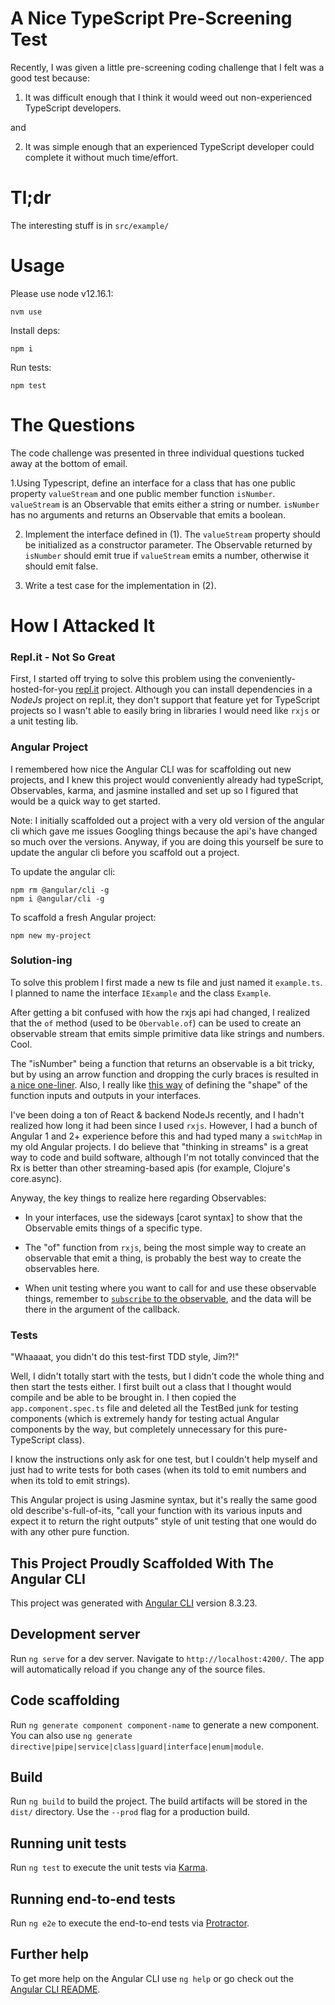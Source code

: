 # A Nice TypeScript Pre-Screening Test

Recently, I was given a little pre-screening coding challenge that I felt was a good test because:

1. It was difficult enough that I think it would weed out non-experienced TypeScript developers.

and 

2. It was simple enough that an experienced TypeScript developer could complete it without much time/effort.


# Tl;dr

The interesting stuff is in `src/example/`

# Usage

Please use node v12.16.1:
```
nvm use
```

Install deps:
```
npm i
```

Run tests:
```
npm test
```


# The Questions

The code challenge was presented in three individual questions tucked away at the bottom of email.

1.Using Typescript, define an interface for a class that has one public property `valueStream` and one public member function `isNumber`. `valueStream` is an Observable that emits either a string or number. `isNumber` has no arguments and returns an Observable that emits a boolean.

2.  Implement the interface defined in (1). The `valueStream` property should be initialized as a constructor parameter. The Observable returned by `isNumber` should emit true if `valueStream` emits a number, otherwise it should emit false.

3. Write a test case for the implementation in (2).


# How I Attacked It

### Repl.it - Not So Great
First, I started off trying to solve this problem using the conveniently-hosted-for-you [repl.it](https://repl.it/) project. Although you can install dependencies in a _NodeJs_ project on repl.it, they don't support that feature yet for TypeScript projects so I wasn't able to easily bring in libraries I would need like `rxjs` or a unit testing lib.

### Angular Project
I remembered how nice the Angular CLI was for scaffolding out new projects, and I knew this project would conveniently already had typeScript, Observables, karma, and jasmine installed and set up so I figured that would be a quick way to get started. 

Note: I initially scaffolded out a project with a very old version of the angular cli which gave me issues Googling things because the api's have changed so much over the versions. Anyway, if you are doing this yourself be sure to update the angular cli before you scaffold out a project.

To update the angular cli:
```
npm rm @angular/cli -g
npm i @angular/cli -g
```

To scaffold a fresh Angular project:
```
npm new my-project
```

### Solution-ing

To solve this problem I first made a new ts file and just named it `example.ts`. I planned to name the interface `IExample` and the class `Example`.

After getting a bit confused with how the rxjs api had changed, I realized that the `of` method (used to be `Obervable.of`) can be used to create an observable stream that emits simple primitive data like strings and numbers. Cool. 

The "isNumber" being a function that returns an observable is a bit tricky, but by using an arrow function and dropping the curly braces is resulted in [a nice one-liner](). Also, I really like [this way]() of defining the "shape" of the function inputs and outputs in your interfaces.

I've been doing a ton of React & backend NodeJs recently, and I hadn't realized how long it had been since I used `rxjs`. However, I had a bunch of Angular 1 and 2+ experience before this and had typed many a `switchMap` in my old Angular projects. I do believe that "thinking in streams" is a great way to code and build software, although I'm not totally convinced that the Rx is better than other streaming-based apis (for example, Clojure's core.async).

Anyway, the key things to realize here regarding Observables:

- In your interfaces, use the sideways [carot syntax] to show that the Observable emits things of a specific type.

- The "of" function from `rxjs`, being the most simple way to create an observable that emit a thing, is probably the best way to create the observables here.

- When unit testing where you want to call for and use these observable things, remember to [`subscribe` to the observable](), and the data will be there in the argument of the callback.


### Tests

"Whaaaat, you didn't do this test-first TDD style, Jim?!"

Well, I didn't totally start with the tests, but I didn't code the whole thing and then start the tests either. I first built out a class that I thought would compile and be able to be brought in. I then copied the `app.component.spec.ts` file and deleted all the TestBed junk for testing components (which is extremely handy for testing actual Angular components by the way, but completely unnecessary for this pure-TypeScript class). 

I know the instructions only ask for one test, but I couldn't help myself and just had to write tests for both cases (when its told to emit numbers and when its told to emit strings). 

This Angular project is using Jasmine syntax, but it's really the same good old describe's-full-of-its, "call your function with its various inputs and expect it to return the right outputs" style of unit testing that one would do with any other pure function. 

## This Project Proudly Scaffolded With The Angular CLI

This project was generated with [Angular CLI](https://github.com/angular/angular-cli) version 8.3.23.

## Development server

Run `ng serve` for a dev server. Navigate to `http://localhost:4200/`. The app will automatically reload if you change any of the source files.

## Code scaffolding

Run `ng generate component component-name` to generate a new component. You can also use `ng generate directive|pipe|service|class|guard|interface|enum|module`.

## Build

Run `ng build` to build the project. The build artifacts will be stored in the `dist/` directory. Use the `--prod` flag for a production build.

## Running unit tests

Run `ng test` to execute the unit tests via [Karma](https://karma-runner.github.io).

## Running end-to-end tests

Run `ng e2e` to execute the end-to-end tests via [Protractor](http://www.protractortest.org/).

## Further help

To get more help on the Angular CLI use `ng help` or go check out the [Angular CLI README](https://github.com/angular/angular-cli/blob/master/README.md).
